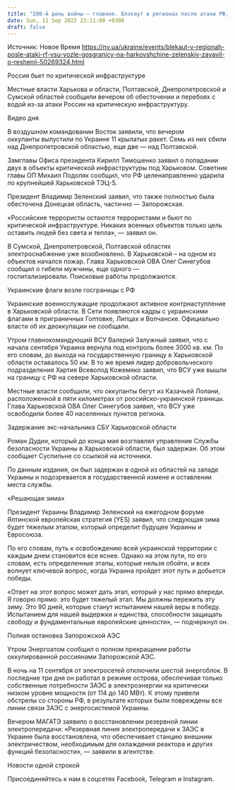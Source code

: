 ```yaml
---
title: "200-й день войны — главное. Блэкаут в регионах после атаки РФ, ВСУ возле госграницы на Харьковщине, Зеленский заявил о «решающей» зиме"
date: Sun, 11 Sep 2022 23:11:00 +0300
draft: false
---
```

Источник: Новое Время https://nv.ua/ukraine/events/blekaut-v-regionah-posle-ataki-rf-vsu-vozle-gosgranicy-na-harkovshchine-zelenskiy-zayavil-o-reshenii-50269324.html


Россия бьет по критической инфраструктуре

Местные власти Харькова и области, Полтавской, Днепропетровской и Сумской областей сообщили вечером об обесточении и перебоях с водой из-за атаки России на критическую инфраструктуру.

 Видео дня   

В воздушном командовании Восток заявили, что вечером оккупанты выпустили по Украине 11 крылатых ракет. Семь из них сбили над Днепропетровской областью, еще две — над Полтавской.

Замглавы Офиса президента Кирилл Тимошенко заявил о попадании двух в объекты критической инфраструктуры под Харьковом. Советник главы ОП Михаил Подоляк сообщил, что РФ целенаправленно ударила по крупнейшей Харьковской ТЭЦ-5.

Президент Владимир Зеленский заявил, что также полностью была обесточена Донецкая область, частично — Запорожская.

 «Российские террористы остаются террористами и бьют по критической инфраструктуре. Никаких военных объектов только цель оставить людей без света и тепла», — заявил он.

В Сумской, Днепропетровской, Полтавской областях электроснабжение уже возобновлено. В Харьковской – на одном из объектов начался пожар. Глава Харьковской ОВА Олег Синегубов сообщил о гибели мужчины, еще одного — госпитализировали. Поисковые работы продолжаются.

Украинские флаги возле госграницы с РФ

Украинские военнослужащие продолжают активное контрнаступление в Харьковской области. В Сети появляются кадры с украинскими флагами в приграничных Гоптовке, Липцах и Волчанске. Официально власти об их деоккупации не сообщали.

Утром главнокомандующий ВСУ Валерий Залужный заявил, что с начала сентября Украина вернула под контроль более 3000 кв. км. По его словам, до выхода на государственную границу в Харьковской области оставалось 50 км. В то же время лидер добровольческого подразделения Хартия Всеволод Кожемяко заявил, что ВСУ уже вышли на границу с РФ на севере Харьковской области.

Местные власти сообщили, что оккупанты бегут из Казачьей Лопани, расположенной в пяти километрах от российско-украинской границы. Глава Харьковской ОВА Олег Синегубов заявил, что ВСУ уже освободили более 40 населенных пунктов региона.

Задержание экс-начальника СБУ Харьковской области

Роман Дудин, который до конца мая возглавлял управление Службы безопасности Украины в Харьковской области, был задержан. Об этом сообщает Суспильне со ссылкой на источники.

По данным издания, он был задержан в одной из областей на западе Украины и подозревается в государственной измене и оставлении места службы.

«Решающая зима»

Президент Украины Владимир Зеленский на ежегодном форуме Ялтинской европейская стратегия (YES) заявил, что следующая зима будет тяжелым этапом, который определит будущее Украины и Евросоюза.

По его словам, путь к освобождению всей украинской территории с каждым днем становится все яснее. Однако на этом пути, по его словам, есть определенные этапы, которые нельзя обойти, и всех волнует ключевой вопрос, когда Украина пройдет этот путь и добьется победы.

 «Ответ на этот вопрос может дать этап, который у нас прямо впереди. Я говорю прямо: это будет тяжелый этап. Мы должны пережить эту зиму. Это 90 дней, которые станут испытанием нашей веры в победу. Испытанием для нашей выдержки и единства, способности защищать свободу и фундаментальные европейские ценности», — подчеркнул он.

Полная остановка Запорожской АЭС

Утром Энергоатом сообщил о полном прекращении работы оккупированной россиянами Запорожской АЭС.

В ночь на 11 сентября от электросетей отключили шестой энергоблок. В последние три дня он работал в режиме острова, обеспечивая только собственные потребности ЗАЭС в электроэнергии на критически низком уровне мощности (от 114 до 140 МВт). К этому привели обстрелы со стороны РФ, в результате которых были повреждены все линии связи ЗАЭС с энергосистемой Украины.

Вечером МАГАТЭ заявило о восстановлении резервной линии электропередачи: «Резервная линия электропередачи к ЗАЭС в Украине была восстановлена, что обеспечивает станцию внешним электричеством, необходимым для охлаждения реактора и других функций безопасности», — заявили в агентстве.

Новости одной строкой

Присоединяйтесь к нам в соцсетях Facebook, Telegram и Instagram.

